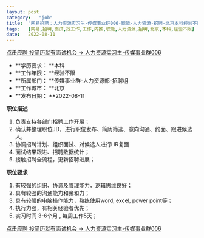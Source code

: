 ```yaml
---
layout:	post
category:	"job"
title:	"网易招聘：人力资源实习生-传媒事业群006-职能-人力资源-招聘-北京本科经验不限"
tags:	[网易,招聘,面试,找工作,工作,内推,职能,人力资源,招聘,北京,本科,经验不限]
date:	2022-08-11
---
```


[点击应聘 投简历就有面试机会 -> 人力资源实习生-传媒事业群006](http://mobile.bole.netease.com/bole/boleDetail?id=42257&employeeId=346f03c3cda5f04c&key=all)



- **学历要求： **本科
- **工作年限： **经验不限
- **所属部门： **传媒事业群-人力资源部-招聘组
- **工作城市： **北京
- **发布日期： **2022-08-11



**职位描述**
1. 负责支持各部门招聘工作开展；
2. 确认并整理职位JD，进行职位发布、简历筛选、意向沟通、约面、跟进候选人，
3. 协调招聘计划、组织面试、对候选人进行HR复面
4. 面试结果跟进、招聘数据统计；
5. 接触招聘全流程，更新招聘进展；



**职位要求**
1. 有较强的组织、协调及管理能力，逻辑思维良好；
2. 具有较强的沟通能力和亲和力；
3. 具有较强的电脑操作能力，熟练使用word, excel, power point等；
4. 执行力强，有相关经验者优先；
5. 实习时间 3-6个月 , 每周工作5天；



[点击应聘 投简历就有面试机会 -> 人力资源实习生-传媒事业群006](http://mobile.bole.netease.com/bole/boleDetail?id=42257&employeeId=346f03c3cda5f04c&key=all)